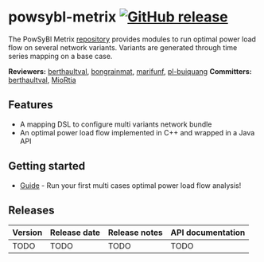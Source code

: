# powsybl-metrix [![GitHub release](https://img.shields.io/github/release/powsybl/powsybl-metrix.svg)](https://github.com/powsybl/powsybl-metrix/releases/)
The PowSyBl Metrix [repository](https://github.com/powsybl/powsybl-metrix) provides modules to run optimal power load flow on several network variants. Variants are generated through time series mapping on a base case.

**Reviewers:** [berthaultval](https://github.com/berthaultval), [bongrainmat](https://github.com/bongrainmat), [marifunf](https://github.com/marifunf), [pl-buiquang](https://github.com/pl-buiquang)
**Committers:** [berthaultval](https://github.com/berthaultval), [MioRtia](https://github.com/MioRtia)

## Features

- A mapping DSL to configure multi variants network bundle
- An optimal power load flow implemented in C++ and wrapped in a Java API 

## Getting started

- [Guide](https://github.com/powsybl/powsybl-metrix/blob/main/README.md) - Run your first multi cases optimal power load flow analysis!

## Releases

| Version | Release date | Release notes | API documentation |
| ------- | ------------ | ------------- | ----------------- |
| TODO | TODO | TODO | TODO |
